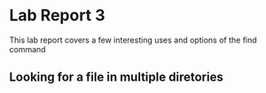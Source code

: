 # Lab Report 3

This lab report covers a few interesting uses and options of the find command

## Looking for a file in multiple diretories

```

